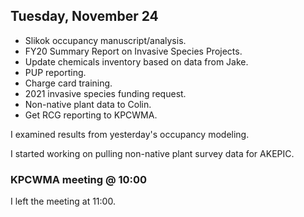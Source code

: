 
## Tuesday, November 24

* Slikok occupancy manuscript/analysis.
* FY20 Summary Report on Invasive Species Projects.
* Update chemicals inventory based on data from Jake.
* PUP reporting.
* Charge card training.
* 2021 invasive species funding request.
* Non-native plant data to Colin.
* Get RCG reporting to KPCWMA.

I examined results from yesterday's occupancy modeling.

I started working on pulling non-native plant survey data for AKEPIC.

### KPCWMA meeting @ 10:00

I left the meeting at 11:00.

